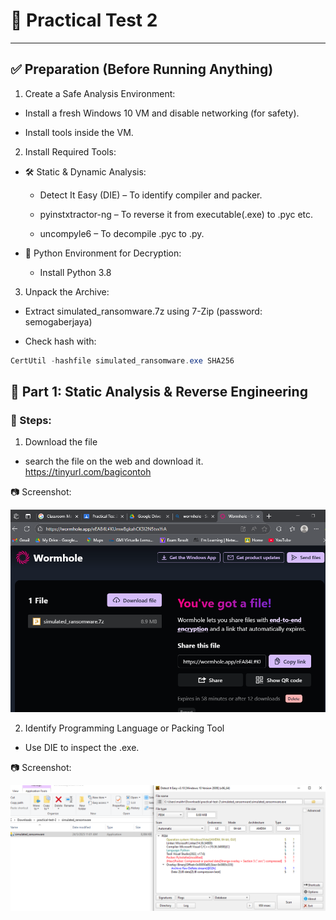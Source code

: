# 🧪 Practical Test 2

---

## ✅ Preparation (Before Running Anything)

1. Create a Safe Analysis Environment:

- Install a fresh Windows 10 VM and disable networking (for safety).

- Install tools inside the VM.

2. Install Required Tools:

- 🛠️ Static & Dynamic Analysis:
   
    - Detect It Easy (DIE) – To identify compiler and packer.

    - pyinstxtractor-ng – To reverse it from executable(.exe) to .pyc etc.

    - uncompyle6 – To decompile .pyc to .py.

- 🔐 Python Environment for Decryption:

    - Install Python 3.8

3. Unpack the Archive:

- Extract simulated_ransomware.7z using 7-Zip (password: semogaberjaya)

- Check hash with:
 ```powershell
CertUtil -hashfile simulated_ransomware.exe SHA256
 ```

## 🧪 Part 1: Static Analysis & Reverse Engineering

### 🔧 Steps:

1. Download the file

- search the file on the web and download it.
https://tinyurl.com/bagicontoh

📷 Screenshot:

![alt text](<Screenshots/task1_download.png>)  

2. Identify Programming Language or Packing Tool

- Use DIE to inspect the .exe.

📷 Screenshot:

![alt text](<Screenshots/task1_die.png>)  

